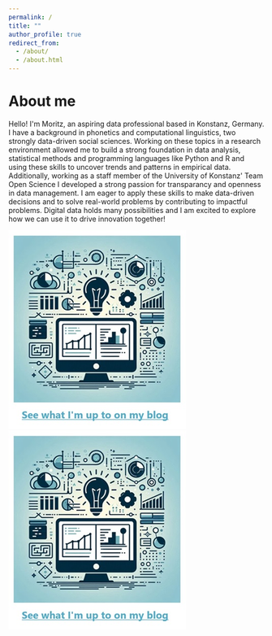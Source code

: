 ```yaml
---
permalink: /
title: ""
author_profile: true
redirect_from: 
  - /about/
  - /about.html
---
```


# About me
Hello! I'm Moritz, an aspiring data professional based in Konstanz, Germany. I have a background in phonetics and computational linguistics, two strongly data-driven social sciences. Working on these topics in a research environment allowed me to build a strong foundation in data analysis, statistical methods and programming languages like Python and R and using these skills to uncover trends and patterns in empirical data. Additionally, working as a staff member of the University of Konstanz' Team Open Science I developed a strong passion for transparancy and openness in data management. I am eager to apply these skills to make data-driven decisions and to solve real-world problems by contributing to impactful problems. Digital data holds many possibilities and I am excited to explore how we can use it to drive innovation together!

[![Blog](/images/blog_caption.jpg)](https://moejakob.github.io/blog/) [![Blog](/images/blog_caption.jpg)](https://moejakob.github.io/blog/)
